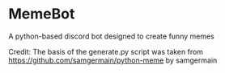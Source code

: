 # MemeBot
A python-based discord bot designed to create funny memes

Credit: The basis of the generate.py script was taken from https://github.com/samgermain/python-meme by samgermain
